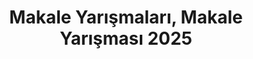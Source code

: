 ---
layout: category
headline: "Makale Yarışmaları"
title: "Makale Yarışmaları, Makale Yarışması 2025"
key: "makale yarışması"
description: "Makale yarışması 2025, Makale yarışması 2025, Makale yarışmaları, Makale yarışması, Para Ödüllü Yarışmalar 2025"
subline: "Makale yarışması 2025, Makale yarışması 2025, Makale yarışmaları, Makale yarışması, Para Ödüllü Yarışmalar 2025"
permalink: "makale-yarismalari/"
---
